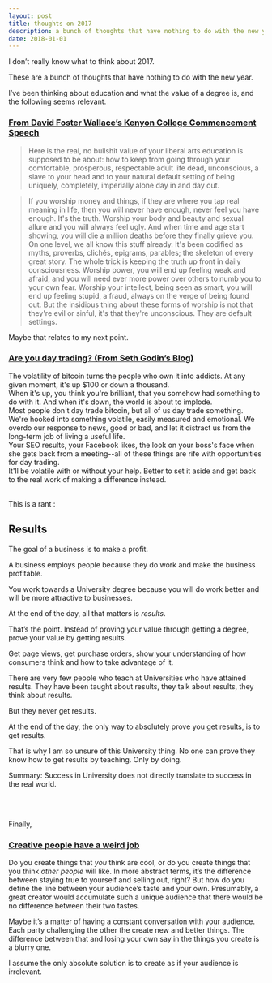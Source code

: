 ```yaml
---
layout: post
title: thoughts on 2017
description: a bunch of thoughts that have nothing to do with the new year
date: 2018-01-01
---
```


I don’t really know what to think about 2017.

These are a bunch of thoughts that have nothing to do with the new year.

I’ve been thinking about education and what the value of a degree is, and the following seems relevant.

### <u>From David Foster Wallace’s Kenyon College Commencement Speech</u>

>Here is the real, no bullshit value of your liberal arts education is supposed to be about: how to keep from going through your comfortable, prosperous, respectable adult life dead, unconscious, a slave to your head and to your natural default setting of being uniquely, completely, imperially alone day in and day out.

>If you worship money and things, if they are where you tap real meaning in life, then you will never have enough, never feel you have enough. It's the truth. Worship your body and beauty and sexual allure and you will always feel ugly. And when time and age start showing, you will die a million deaths before they finally grieve you. On one level, we all know this stuff already. It's been codified as myths, proverbs, clichés, epigrams, parables; the skeleton of every great story. The whole trick is keeping the truth up front in daily consciousness. Worship power, you will end up feeling weak and afraid, and you will need ever more power over others to numb you to your own fear. Worship your intellect, being seen as smart, you will end up feeling stupid, a fraud, always on the verge of being found out. But the insidious thing about these forms of worship is not that they're evil or sinful, it's that they're unconscious. They are default settings.

Maybe that relates to my next point.

### <u>Are you day trading? (From Seth Godin’s Blog)</u>

The volatility of bitcoin turns the people who own it into addicts. At any given moment, it's up $100 or down a thousand.<br>
When it's up, you think you're brilliant, that you somehow had something to do with it.
And when it's down, the world is about to implode.<br>
Most people don't day trade bitcoin, but all of us day trade something. We're hooked into something volatile, easily measured and emotional. We overdo our response to news, good or bad, and let it distract us from the long-term job of living a useful life.<br>
Your SEO results, your Facebook likes, the look on your boss's face when she gets back from a meeting--all of these things are rife with opportunities for day trading.<br>
It'll be volatile with or without your help. Better to set it aside and get back to the real work of making a difference instead. 

<br> This is a rant :<br>

## Results

The goal of a business is to make a profit. 

A business employs people because they do work and make the business profitable.

You work towards a University degree because you will do work better and will be more attractive to businesses. 

At the end of the day, all that matters is <i>results</i>. 

That’s the point. Instead of proving your value through getting a degree, prove your value by getting results. 

Get page views, get purchase orders, show your understanding of how consumers think and how to take advantage of it.

There are very few people who teach at Universities who have attained results. They have been taught about results, they talk about results, they think about results. 

But they never get results. 

At the end of the day, the only way to absolutely prove you get results, is to get results.

That is why I am so unsure of this University thing. No one can prove they know how to get results by teaching. Only by doing. 

Summary: Success in University does not directly translate to success in the real world.

<br><br>

Finally, 

### <u>Creative people have a weird job</u>

Do you create things that *you* think are cool, or do you create things that you think *other people* will like. In more abstract terms, it’s the difference between staying true to yourself and selling out, right? But how do you define the line between your audience’s taste and your own. Presumably, a great creator would accumulate such a unique audience that there would be no difference between their two tastes. 

Maybe it’s a matter of having a constant conversation with your audience. Each party challenging the other the create new and better things. The difference between that and losing your own say in the things you create is a blurry one. 

I assume the only absolute solution is to create as if your audience is irrelevant.

